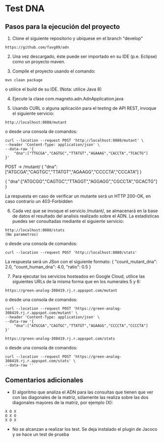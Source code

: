# Test DNA

## Pasos para la ejecución del proyecto

1. Clone el siguiente repositorio y ubiquese en el branch "develop"
```
https://github.com/favg09/adn
```

2. Una vez descargado, éste puede ser importado en su IDE (p.e. Eclipse) como un proyecto maven.

3. Compile el proyecto usando el comando:
```
mvn clean package
```
o utilice el build de su IDE. (Nota: utilice Java 8)

4. Ejecute la clase com.magneto.adn.AdnApplication.java 

5. Usando CURL o alguna aplicación para el testing de API REST, invoque el siguiente servicio: 
```
http://localhost:8080/mutant
```
o desde una consola de comandos:
```
curl --location --request POST 'http://localhost:8080/mutant' \
--header 'Content-Type: application/json' \
--data-raw '{
    "dna":["TTGCGA","CAGTGC","TTATGT","AGAAAG","CACCTA","TCACTG"]
}'
```

POST → /mutant/
{
    "dna":["ATGCGA","CAGTGC","TTATGT","AGAAGG","CCCCTA","CCCATA"]
}

{
    "dna":["ATGCGG","CAGTGC","TTAGGT","AGGAGG","CGCCTA","GCACTG"]
}

La respuesta en caso de verificar un mutante será un HTTP 200-OK, en caso contrario un 403-Forbidden

6. Cada vez que se invoque el servicio /mutant/, se almacenará en la base de datos el resultado del analisis realizado sobre el ADN. La estadisticas puedes ser consultadas mediante el siguiente servicio:
```
http://localhost:8080/stats
(No parametros)
```
o desde una consola de comandos:
```
curl --location --request POST 'http://localhost:8080/stats'
```

La respuesta será un JSon con el siguiente formato:
{
    "count_mutant_dna": 2.0,
    "count_human_dna": 4.0,
    "ratio": 0.5
}

7. Para ejecutar los servicios hosteados en Google Cloud, utilice las siguientes URLs de la misma forma que en los numerales 5 y 6:
```
https://green-analog-308419.rj.r.appspot.com/mutant
```
o desde una consola de comandos:
```
curl --location --request POST 'https://green-analog-308419.rj.r.appspot.com/mutant' \
--header 'Content-Type: application/json' \
--data-raw '{
    "dna":["ATGCGA","CAGTGC","TTATGT","AGAAGG","CCCCTA","CCCCTA"]
}'
```

```
https://green-analog-308419.rj.r.appspot.com/stats
```
o desde una consola de comandos:
```
curl --location --request POST 'https://green-analog-308419.rj.r.appspot.com/stats' \
--data-raw ''
```


## Comentarios adicionales

- El algoritmo que analiza el ADN para las consultas que tienen que ver con las diagonales de la matriz, sólamente las realiza sobre las dos diagonales mayores de la matriz, por ejemplo (X):
```
X O X
O X O
X O X
```

- No se alcanzan a realizar los test. Se deja instalado el plugin de Jacoco y se hace un test de prueba



 